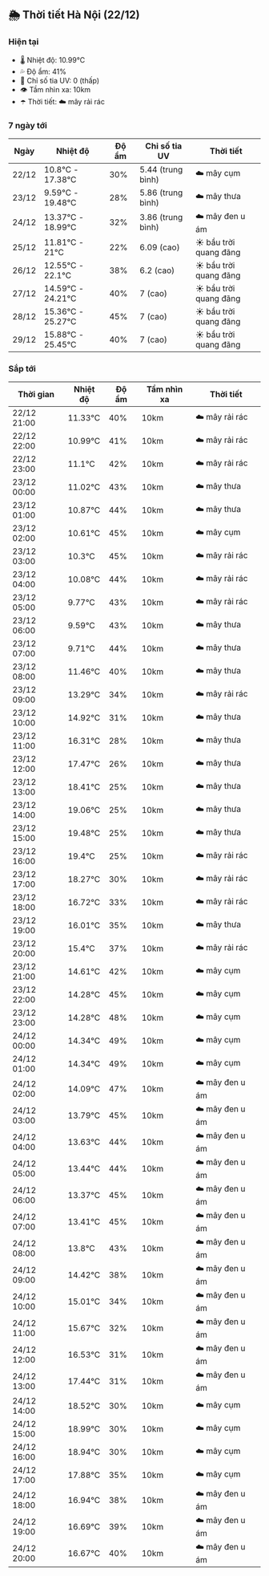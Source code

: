## 🌦️ Thời tiết Hà Nội (22/12)

### Hiện tại

- 🌡️ Nhiệt độ: 10.99℃
- 💦 Độ ẩm: 41%
- 🌟 Chỉ số tia UV: 0 (thấp)
- 👁️ Tầm nhìn xa: 10km
- ☂️ Thời tiết: ☁️ mây rải rác

### 7 ngày tới

| Ngày | Nhiệt độ | Độ ẩm | Chỉ số tia UV | Thời tiết |
| --- | --- | --- | --- | --- |
| 22/12 | 10.8℃ - 17.38℃ | 30% | 5.44 (trung bình) | ☁️ mây cụm |
| 23/12 | 9.59℃ - 19.48℃ | 28% | 5.86 (trung bình) | ☁️ mây thưa |
| 24/12 | 13.37℃ - 18.99℃ | 32% | 3.86 (trung bình) | ☁️ mây đen u ám |
| 25/12 | 11.81℃ - 21℃ | 22% | 6.09 (cao) | ☀️ bầu trời quang đãng |
| 26/12 | 12.55℃ - 22.1℃ | 38% | 6.2 (cao) | ☀️ bầu trời quang đãng |
| 27/12 | 14.59℃ - 24.21℃ | 40% | 7 (cao) | ☀️ bầu trời quang đãng |
| 28/12 | 15.36℃ - 25.27℃ | 45% | 7 (cao) | ☀️ bầu trời quang đãng |
| 29/12 | 15.88℃ - 25.45℃ | 40% | 7 (cao) | ☀️ bầu trời quang đãng |

### Sắp tới

| Thời gian | Nhiệt độ | Độ ẩm | Tầm nhìn xa | Thời tiết |
| --- | --- | --- | --- | --- |
| 22/12 21:00 | 11.33℃ | 40% | 10km | ☁️ mây rải rác |
| 22/12 22:00 | 10.99℃ | 41% | 10km | ☁️ mây rải rác |
| 22/12 23:00 | 11.1℃ | 42% | 10km | ☁️ mây rải rác |
| 23/12 00:00 | 11.02℃ | 43% | 10km | ☁️ mây thưa |
| 23/12 01:00 | 10.87℃ | 44% | 10km | ☁️ mây thưa |
| 23/12 02:00 | 10.61℃ | 45% | 10km | ☁️ mây cụm |
| 23/12 03:00 | 10.3℃ | 45% | 10km | ☁️ mây rải rác |
| 23/12 04:00 | 10.08℃ | 44% | 10km | ☁️ mây rải rác |
| 23/12 05:00 | 9.77℃ | 43% | 10km | ☁️ mây rải rác |
| 23/12 06:00 | 9.59℃ | 43% | 10km | ☁️ mây thưa |
| 23/12 07:00 | 9.71℃ | 44% | 10km | ☁️ mây thưa |
| 23/12 08:00 | 11.46℃ | 40% | 10km | ☁️ mây thưa |
| 23/12 09:00 | 13.29℃ | 34% | 10km | ☁️ mây rải rác |
| 23/12 10:00 | 14.92℃ | 31% | 10km | ☁️ mây thưa |
| 23/12 11:00 | 16.31℃ | 28% | 10km | ☁️ mây thưa |
| 23/12 12:00 | 17.47℃ | 26% | 10km | ☁️ mây thưa |
| 23/12 13:00 | 18.41℃ | 25% | 10km | ☁️ mây thưa |
| 23/12 14:00 | 19.06℃ | 25% | 10km | ☁️ mây thưa |
| 23/12 15:00 | 19.48℃ | 25% | 10km | ☁️ mây thưa |
| 23/12 16:00 | 19.4℃ | 25% | 10km | ☁️ mây rải rác |
| 23/12 17:00 | 18.27℃ | 30% | 10km | ☁️ mây rải rác |
| 23/12 18:00 | 16.72℃ | 33% | 10km | ☁️ mây rải rác |
| 23/12 19:00 | 16.01℃ | 35% | 10km | ☁️ mây thưa |
| 23/12 20:00 | 15.4℃ | 37% | 10km | ☁️ mây rải rác |
| 23/12 21:00 | 14.61℃ | 42% | 10km | ☁️ mây cụm |
| 23/12 22:00 | 14.28℃ | 45% | 10km | ☁️ mây cụm |
| 23/12 23:00 | 14.28℃ | 48% | 10km | ☁️ mây cụm |
| 24/12 00:00 | 14.34℃ | 49% | 10km | ☁️ mây cụm |
| 24/12 01:00 | 14.34℃ | 49% | 10km | ☁️ mây cụm |
| 24/12 02:00 | 14.09℃ | 47% | 10km | ☁️ mây đen u ám |
| 24/12 03:00 | 13.79℃ | 45% | 10km | ☁️ mây đen u ám |
| 24/12 04:00 | 13.63℃ | 44% | 10km | ☁️ mây đen u ám |
| 24/12 05:00 | 13.44℃ | 44% | 10km | ☁️ mây đen u ám |
| 24/12 06:00 | 13.37℃ | 45% | 10km | ☁️ mây đen u ám |
| 24/12 07:00 | 13.41℃ | 45% | 10km | ☁️ mây đen u ám |
| 24/12 08:00 | 13.8℃ | 43% | 10km | ☁️ mây đen u ám |
| 24/12 09:00 | 14.42℃ | 38% | 10km | ☁️ mây đen u ám |
| 24/12 10:00 | 15.01℃ | 34% | 10km | ☁️ mây đen u ám |
| 24/12 11:00 | 15.67℃ | 32% | 10km | ☁️ mây đen u ám |
| 24/12 12:00 | 16.53℃ | 31% | 10km | ☁️ mây đen u ám |
| 24/12 13:00 | 17.44℃ | 31% | 10km | ☁️ mây đen u ám |
| 24/12 14:00 | 18.52℃ | 30% | 10km | ☁️ mây cụm |
| 24/12 15:00 | 18.99℃ | 30% | 10km | ☁️ mây cụm |
| 24/12 16:00 | 18.94℃ | 30% | 10km | ☁️ mây cụm |
| 24/12 17:00 | 17.88℃ | 35% | 10km | ☁️ mây cụm |
| 24/12 18:00 | 16.94℃ | 38% | 10km | ☁️ mây đen u ám |
| 24/12 19:00 | 16.69℃ | 39% | 10km | ☁️ mây đen u ám |
| 24/12 20:00 | 16.67℃ | 40% | 10km | ☁️ mây đen u ám |
